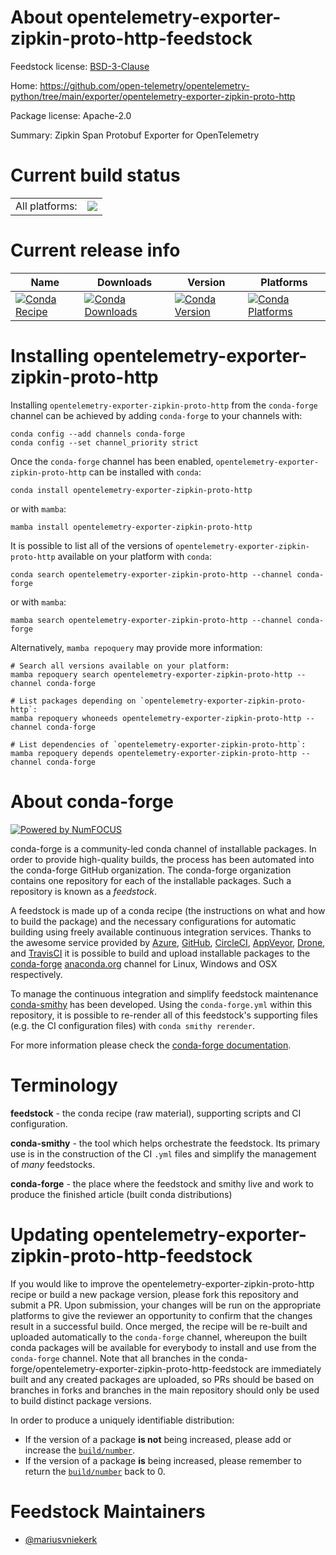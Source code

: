 About opentelemetry-exporter-zipkin-proto-http-feedstock
========================================================

Feedstock license: [BSD-3-Clause](https://github.com/conda-forge/opentelemetry-exporter-zipkin-proto-http-feedstock/blob/main/LICENSE.txt)

Home: https://github.com/open-telemetry/opentelemetry-python/tree/main/exporter/opentelemetry-exporter-zipkin-proto-http

Package license: Apache-2.0

Summary: Zipkin Span Protobuf Exporter for OpenTelemetry

Current build status
====================


<table><tr><td>All platforms:</td>
    <td>
      <a href="https://dev.azure.com/conda-forge/feedstock-builds/_build/latest?definitionId=13884&branchName=main">
        <img src="https://dev.azure.com/conda-forge/feedstock-builds/_apis/build/status/opentelemetry-exporter-zipkin-proto-http-feedstock?branchName=main">
      </a>
    </td>
  </tr>
</table>

Current release info
====================

| Name | Downloads | Version | Platforms |
| --- | --- | --- | --- |
| [![Conda Recipe](https://img.shields.io/badge/recipe-opentelemetry--exporter--zipkin--proto--http-green.svg)](https://anaconda.org/conda-forge/opentelemetry-exporter-zipkin-proto-http) | [![Conda Downloads](https://img.shields.io/conda/dn/conda-forge/opentelemetry-exporter-zipkin-proto-http.svg)](https://anaconda.org/conda-forge/opentelemetry-exporter-zipkin-proto-http) | [![Conda Version](https://img.shields.io/conda/vn/conda-forge/opentelemetry-exporter-zipkin-proto-http.svg)](https://anaconda.org/conda-forge/opentelemetry-exporter-zipkin-proto-http) | [![Conda Platforms](https://img.shields.io/conda/pn/conda-forge/opentelemetry-exporter-zipkin-proto-http.svg)](https://anaconda.org/conda-forge/opentelemetry-exporter-zipkin-proto-http) |

Installing opentelemetry-exporter-zipkin-proto-http
===================================================

Installing `opentelemetry-exporter-zipkin-proto-http` from the `conda-forge` channel can be achieved by adding `conda-forge` to your channels with:

```
conda config --add channels conda-forge
conda config --set channel_priority strict
```

Once the `conda-forge` channel has been enabled, `opentelemetry-exporter-zipkin-proto-http` can be installed with `conda`:

```
conda install opentelemetry-exporter-zipkin-proto-http
```

or with `mamba`:

```
mamba install opentelemetry-exporter-zipkin-proto-http
```

It is possible to list all of the versions of `opentelemetry-exporter-zipkin-proto-http` available on your platform with `conda`:

```
conda search opentelemetry-exporter-zipkin-proto-http --channel conda-forge
```

or with `mamba`:

```
mamba search opentelemetry-exporter-zipkin-proto-http --channel conda-forge
```

Alternatively, `mamba repoquery` may provide more information:

```
# Search all versions available on your platform:
mamba repoquery search opentelemetry-exporter-zipkin-proto-http --channel conda-forge

# List packages depending on `opentelemetry-exporter-zipkin-proto-http`:
mamba repoquery whoneeds opentelemetry-exporter-zipkin-proto-http --channel conda-forge

# List dependencies of `opentelemetry-exporter-zipkin-proto-http`:
mamba repoquery depends opentelemetry-exporter-zipkin-proto-http --channel conda-forge
```


About conda-forge
=================

[![Powered by
NumFOCUS](https://img.shields.io/badge/powered%20by-NumFOCUS-orange.svg?style=flat&colorA=E1523D&colorB=007D8A)](https://numfocus.org)

conda-forge is a community-led conda channel of installable packages.
In order to provide high-quality builds, the process has been automated into the
conda-forge GitHub organization. The conda-forge organization contains one repository
for each of the installable packages. Such a repository is known as a *feedstock*.

A feedstock is made up of a conda recipe (the instructions on what and how to build
the package) and the necessary configurations for automatic building using freely
available continuous integration services. Thanks to the awesome service provided by
[Azure](https://azure.microsoft.com/en-us/services/devops/), [GitHub](https://github.com/),
[CircleCI](https://circleci.com/), [AppVeyor](https://www.appveyor.com/),
[Drone](https://cloud.drone.io/welcome), and [TravisCI](https://travis-ci.com/)
it is possible to build and upload installable packages to the
[conda-forge](https://anaconda.org/conda-forge) [anaconda.org](https://anaconda.org/)
channel for Linux, Windows and OSX respectively.

To manage the continuous integration and simplify feedstock maintenance
[conda-smithy](https://github.com/conda-forge/conda-smithy) has been developed.
Using the ``conda-forge.yml`` within this repository, it is possible to re-render all of
this feedstock's supporting files (e.g. the CI configuration files) with ``conda smithy rerender``.

For more information please check the [conda-forge documentation](https://conda-forge.org/docs/).

Terminology
===========

**feedstock** - the conda recipe (raw material), supporting scripts and CI configuration.

**conda-smithy** - the tool which helps orchestrate the feedstock.
                   Its primary use is in the construction of the CI ``.yml`` files
                   and simplify the management of *many* feedstocks.

**conda-forge** - the place where the feedstock and smithy live and work to
                  produce the finished article (built conda distributions)


Updating opentelemetry-exporter-zipkin-proto-http-feedstock
===========================================================

If you would like to improve the opentelemetry-exporter-zipkin-proto-http recipe or build a new
package version, please fork this repository and submit a PR. Upon submission,
your changes will be run on the appropriate platforms to give the reviewer an
opportunity to confirm that the changes result in a successful build. Once
merged, the recipe will be re-built and uploaded automatically to the
`conda-forge` channel, whereupon the built conda packages will be available for
everybody to install and use from the `conda-forge` channel.
Note that all branches in the conda-forge/opentelemetry-exporter-zipkin-proto-http-feedstock are
immediately built and any created packages are uploaded, so PRs should be based
on branches in forks and branches in the main repository should only be used to
build distinct package versions.

In order to produce a uniquely identifiable distribution:
 * If the version of a package **is not** being increased, please add or increase
   the [``build/number``](https://docs.conda.io/projects/conda-build/en/latest/resources/define-metadata.html#build-number-and-string).
 * If the version of a package **is** being increased, please remember to return
   the [``build/number``](https://docs.conda.io/projects/conda-build/en/latest/resources/define-metadata.html#build-number-and-string)
   back to 0.

Feedstock Maintainers
=====================

* [@mariusvniekerk](https://github.com/mariusvniekerk/)

